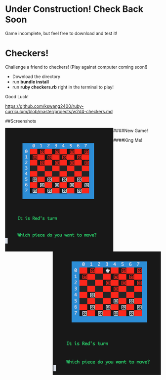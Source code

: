 # Under Construction! Check Back Soon
Game incomplete, but feel free to download and test it!

# Checkers!
Challenge a friend to checkers! (Play against computer coming soon!)


+ Download the directory
+ run **bundle install**
+ run **ruby checkers.rb** right in the terminal to play!

Good Luck!

https://github.com/kswang2400/ruby-curriculum/blob/master/projects/w2d4-checkers.md

##Screenshots

####New Game!
<img src=./screenshots/new_game.png
  style="float: left" width=350 height=400 />

####King Me!
<img src=./screenshots/king_me.png
  style="float: right" width=350 height=400 />
